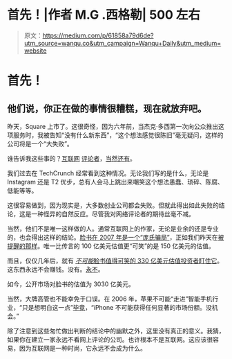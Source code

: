 # 首先！|作者 M.G .西格勒| 500 左右

> 原文：<https://medium.com/p/61858a79d6de?utm_source=wanqu.co&utm_campaign=Wanqu+Daily&utm_medium=website>



# 首先！

## 他们说，你正在做的事情很糟糕，现在就放弃吧。

昨天，Square 上市了。这很奇怪，因为六年前，当杰克·多西第一次向公众推出这项服务时，我被告知“没有什么新东西”，“这个想法感觉很陈旧”毫无疑问，这样的公司将是一个“大失败”。

谁告诉我这些事的？[互联网](http://techcrunch.com/2009/12/01/jack-dorsey-square/#comment-71676814) [评论者](http://techcrunch.com/2009/12/01/jack-dorsey-square/#comment-71676882)，[当然还有](http://techcrunch.com/2009/12/01/jack-dorsey-square/#comment-71676928)。

我们过去在 TechCrunch 经常看到这种情况。无论我们写的是什么，无论是 Instagram 还是 T2 优步，总有人会马上跳出来嘲笑这个想法愚蠢、琐碎、陈腐、低能等等。

这很容易做到，因为现实是，大多数创业公司都会失败。但就此得出如此失败的结论，这是一种怪异的自然反应。尽管我对网络评论者的期待丝毫不减。

当然，他们不是唯一这样做的人。通常互联网上的作家，无论是业余的还是专业的，也会得出这样的结论。[脸书在 2007 年是一个“庞氏骗局”](http://allthingsd.com/20070925/15-billion-more-reasons-to-worry-about-facebook/)，正如我们昨天在[被提醒的那样](https://twitter.com/paultoo/status/667479534891962368)。唯一比传言的 100 亿美元估值更“可笑”的是 150 亿美元的估值。

而且，仅仅几年后，就有 [*不可能*脸书值得可笑的 330 亿美元估值投资者盯住它](https://signalvnoise.com/posts/2585-facebook-is-not-worth-33000000000)。这东西永远不会赚钱。没有。[永不](/facebook-is-not-worth-33-000-000-000-35404b85eb70#.2d58vh5dd)。

如今，公开市场对脸书的估值为 3030 亿美元。

当然，大牌高管也不能幸免于口误。在 2006 年，苹果不可能“走进”智能手机行业，“只是想明白这一点”[毕竟](http://arstechnica.com/information-technology/2007/04/ballmer-says-iphone-has-no-chance-to-gain-significant-market-share/)，“iPhone 不可能获得任何显著的市场份额。没机会。”

除了注意到这些匆忙做出判断的结论中的幽默之外，这里没有真正的意义。我猜，如果你在建立一家永远不看网上评论的公司。也许根本不是互联网。这应该很容易，因为互联网是一种时尚，它永远不会成为什么。


